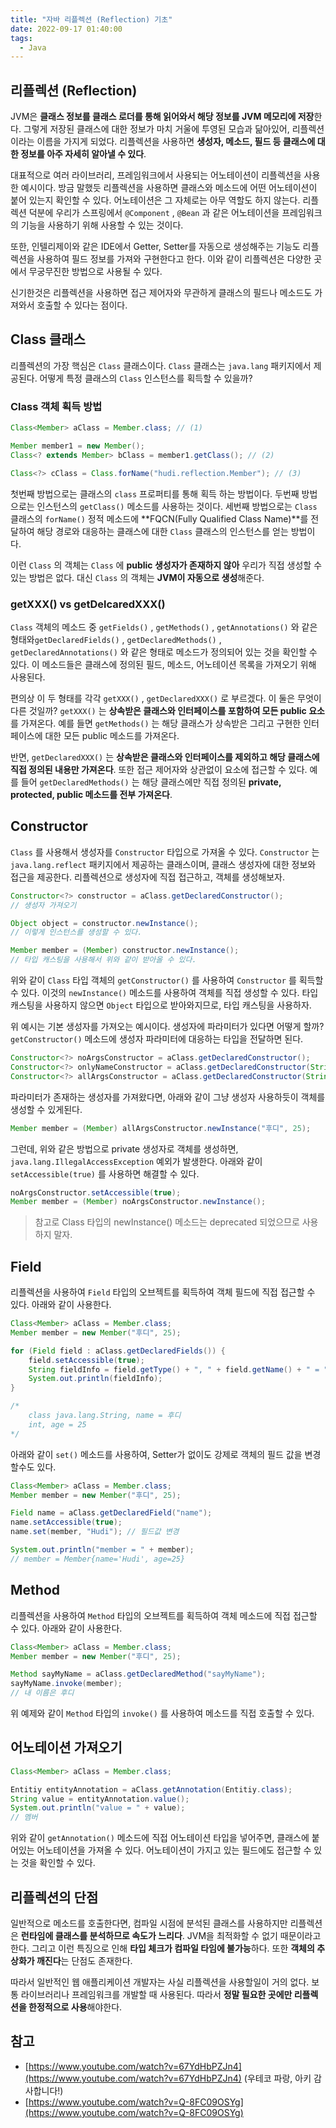 ```yaml
---
title: "자바 리플렉션 (Reflection) 기초"
date: 2022-09-17 01:40:00
tags:
  - Java
---
```


## 리플렉션 (Reflection)

JVM은 **클래스 정보를 클래스 로더를 통해 읽어와서 해당 정보를 JVM 메모리에 저장**한다. 그렇게 저장된 클래스에 대한 정보가 마치 거울에 투영된 모습과 닮아있어, 리플렉션이라는 이름을 가지게 되었다. 리플렉션을 사용하면 **생성자, 메소드, 필드 등 클래스에 대한 정보를 아주 자세히 알아낼 수 있다**.

대표적으로 여러 라이브러리, 프레임워크에서 사용되는 어노테이션이 리플렉션을 사용한 예시이다. 방금 말했듯 리플렉션을 사용하면 클래스와 메소드에 어떤 어노테이션이 붙어 있는지 확인할 수 있다. 어노테이션은 그 자체로는 아무 역할도 하지 않는다. 리플렉션 덕분에 우리가 스프링에서 `@Component` , `@Bean` 과 같은 어노테이션을 프레임워크의 기능을 사용하기 위해 사용할 수 있는 것이다.

또한, 인텔리제이와 같은 IDE에서 Getter, Setter를 자동으로 생성해주는 기능도 리플렉션을 사용하여 필드 정보를 가져와 구현한다고 한다. 이와 같이 리플렉션은 다양한 곳에서 무궁무진한 방법으로 사용될 수 있다.

신기한것은 리플렉션을 사용하면 접근 제어자와 무관하게 클래스의 필드나 메소드도 가져와서 호출할 수 있다는 점이다.

## Class 클래스

리플렉션의 가장 핵심은 `Class` 클래스이다. `Class` 클래스는 `java.lang` 패키지에서 제공된다. 어떻게 특정 클래스의 `Class` 인스턴스를 획득할 수 있을까?

### Class 객체 획득 방법

```java
Class<Member> aClass = Member.class; // (1)

Member member1 = new Member();
Class<? extends Member> bClass = member1.getClass(); // (2)

Class<?> cClass = Class.forName("hudi.reflection.Member"); // (3)
```

첫번째 방법으로는 클래스의 `class` 프로퍼티를 통해 획득 하는 방법이다. 두번째 방법으로는 인스턴스의 `getClass()` 메소드를 사용하는 것이다. 세번째 방법으로는 `Class` 클래스의 `forName()` 정적 메소드에 **FQCN(Fully Qualified Class Name)**를 전달하여 해당 경로와 대응하는 클래스에 대한 `Class` 클래스의 인스턴스를 얻는 방법이다.

이런 `Class` 의 객체는 `Class` 에 **public 생성자가 존재하지 않아** 우리가 직접 생성할 수 있는 방법은 없다. 대신 `Class` 의 객체는 **JVM이 자동으로 생성**해준다.

### getXXX() vs getDelcaredXXX()

`Class` 객체의 메소드 중 `getFields()` , `getMethods()` , `getAnnotations()` 와 같은 형태와`getDeclaredFields()` , `getDeclaredMethods()` , `getDeclaredAnnotations()` 와 같은 형태로 메소드가 정의되어 있는 것을 확인할 수 있다. 이 메소드들은 클래스에 정의된 필드, 메소드, 어노테이션 목록을 가져오기 위해 사용된다.

편의상 이 두 형태를 각각 `getXXX()` , `getDeclaredXXX()` 로 부르겠다. 이 둘은 무엇이 다른 것일까? `getXXX()` 는 **상속받은 클래스와 인터페이스를 포함하여 모든 public 요소**를 가져온다. 예를 들면 `getMethods()` 는 해당 클래스가 상속받은 그리고 구현한 인터페이스에 대한 모든 public 메소드를 가져온다.

반면, `getDeclaredXXX()` 는 **상속받은 클래스와 인터페이스를 제외하고 해당 클래스에 직접 정의된 내용만 가져온다**. 또한 접근 제어자와 상관없이 요소에 접근할 수 있다. 예를 들어 `getDeclaredMethods()` 는 해당 클래스에만 직접 정의된 **private, protected, public 메소드를 전부 가져온다**.

## Constructor

`Class` 를 사용해서 생성자를 `Constructor` 타입으로 가져올 수 있다. `Constructor` 는 `java.lang.reflect` 패키지에서 제공하는 클래스이며, 클래스 생성자에 대한 정보와 접근을 제공한다. 리플렉션으로 생성자에 직접 접근하고, 객체를 생성해보자.

```java
Constructor<?> constructor = aClass.getDeclaredConstructor();
// 생성자 가져오기

Object object = constructor.newInstance();
// 이렇게 인스턴스를 생성할 수 있다.

Member member = (Member) constructor.newInstance();
// 타입 캐스팅을 사용해서 위와 같이 받아올 수 있다.
```

위와 같이 `Class` 타입 객체의 `getConstructor()` 를 사용하여 `Constructor` 를 획득할 수 있다. 이것의 `newInstance()` 메소드를 사용하여 객체를 직접 생성할 수 있다. 타입 캐스팅을 사용하지 않으면 `Object` 타입으로 받아와지므로, 타입 캐스팅을 사용하자.

위 예시는 기본 생성자를 가져오는 예시이다. 생성자에 파라미터가 있다면 어떻게 할까? `getConstructor()` 메소드에 생성자 파라미터에 대응하는 타입을 전달하면 된다.

```java
Constructor<?> noArgsConstructor = aClass.getDeclaredConstructor();
Constructor<?> onlyNameConstructor = aClass.getDeclaredConstructor(String.class);
Constructor<?> allArgsConstructor = aClass.getDeclaredConstructor(String.class, int.class);
```

파라미터가 존재하는 생성자를 가져왔다면, 아래와 같이 그냥 생성자 사용하듯이 객체를 생성할 수 있게된다.

```java
Member member = (Member) allArgsConstructor.newInstance("후디", 25);
```

그런데, 위와 같은 방법으로 private 생성자로 객체를 생성하면, `java.lang.IllegalAccessException` 예외가 발생한다. 아래와 같이 `setAccessible(true)` 를 사용하면 해결할 수 있다.

```java
noArgsConstructor.setAccessible(true);
Member member = (Member) noArgsConstructor.newInstance();
```

> 참고로 Class 타입의 newInstance() 메소드는 deprecated 되었으므로 사용하지 말자.

## Field

리플렉션을 사용하여 `Field` 타입의 오브젝트를 획득하여 객체 필드에 직접 접근할 수 있다. 아래와 같이 사용한다.

```java
Class<Member> aClass = Member.class;
Member member = new Member("후디", 25);

for (Field field : aClass.getDeclaredFields()) {
    field.setAccessible(true);
    String fieldInfo = field.getType() + ", " + field.getName() + " = " + field.get(member);
    System.out.println(fieldInfo);
}

/*
    class java.lang.String, name = 후디
    int, age = 25
*/
```

아래와 같이 `set()` 메소드를 사용하여, Setter가 없이도 강제로 객체의 필드 값을 변경할수도 있다.

```java
Class<Member> aClass = Member.class;
Member member = new Member("후디", 25);

Field name = aClass.getDeclaredField("name");
name.setAccessible(true);
name.set(member, "Hudi"); // 필드값 변경

System.out.println("member = " + member);
// member = Member{name='Hudi', age=25}
```

## Method

리플렉션을 사용하여 `Method` 타입의 오브젝트를 획득하여 객체 메소드에 직접 접근할 수 있다. 아래와 같이 사용한다.

```java
Class<Member> aClass = Member.class;
Member member = new Member("후디", 25);

Method sayMyName = aClass.getDeclaredMethod("sayMyName");
sayMyName.invoke(member);
// 내 이름은 후디
```

위 예제와 같이 `Method` 타입의 `invoke()` 를 사용하여 메소드를 직접 호출할 수 있다.

## 어노테이션 가져오기

```java
Class<Member> aClass = Member.class;

Entitiy entityAnnotation = aClass.getAnnotation(Entitiy.class);
String value = entityAnnotation.value();
System.out.println("value = " + value);
// 멤버
```

위와 같이 `getAnnotation()` 메소드에 직접 어노테이션 타입을 넣어주면, 클래스에 붙어있는 어노테이션을 가져올 수 있다. 어노테이션이 가지고 있는 필드에도 접근할 수 있는 것을 확인할 수 있다.

## 리플렉션의 단점

일반적으로 메소드를 호출한다면, 컴파일 시점에 분석된 클래스를 사용하지만 리플렉션은 **런타임에 클래스를 분석하므로 속도가 느리다**. JVM을 최적화할 수 없기 때문이라고 한다. 그리고 이런 특징으로 인해 **타입 체크가 컴파일 타임에 불가능**하다. 또한 **객체의 추상화가 깨진다**는 단점도 존재한다.

따라서 일반적인 웹 애플리케이션 개발자는 사실 리플렉션을 사용할일이 거의 없다. 보통 라이브러리나 프레임워크를 개발할 때 사용된다. 따라서 **정말 필요한 곳에만 리플렉션을 한정적으로 사용**해야한다.

## 참고

- [https://www.youtube.com/watch?v=67YdHbPZJn4](https://www.youtube.com/watch?v=67YdHbPZJn4) (우테코 파랑, 아키 감사합니다!)
- [https://www.youtube.com/watch?v=Q-8FC09OSYg](https://www.youtube.com/watch?v=Q-8FC09OSYg)
